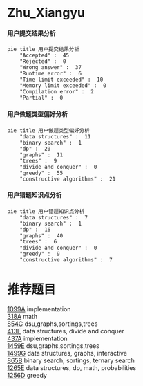 # Zhu_Xiangyu

<!-- tabs:start -->



#### **用户提交结果分析**

```mermaid
pie title 用户提交结果分析
    "Accepted" :  45
    "Rejected" :  0
    "Wrong answer" :  37
    "Runtime error" :  6
    "Time limit exceeded" :  10
    "Memory limit exceeded" :  0
    "Compilation error" :  2
    "Partial" :  0
```

#### **用户做题类型偏好分析**

```mermaid
pie title 用户做题类型偏好分析
    "data structures" :  11
    "binary search" :  1
    "dp" :  20
    "graphs" :  11
    "trees" :  9
    "divide and conquer" :  0
    "greedy" :  55
    "constructive algorithms" :  21
```
#### **用户错题知识点分析**

```mermaid
pie title 用户错题知识点分析
    "data structures" :  7
    "binary search" :  1
    "dp" :  16
    "graphs" :  40
    "trees" :  6
    "divide and conquer" :  0
    "greedy" :  9
    "constructive algorithms" :  7
```



<!-- tabs:end -->
# 推荐题目
[1099A](https://codeforces.com/contest/1099/problem/A)		implementation		  
[318A](https://codeforces.com/contest/318/problem/A)		math		  
[854C](https://codeforces.com/contest/854/problem/C)		dsu,graphs,sortings,trees		  
[413E](https://codeforces.com/contest/413/problem/E)		data structures,
                        divide and conquer		  
[437A](https://codeforces.com/contest/437/problem/A)		implementation		  
[1459E](https://codeforces.com/contest/1459/problem/E)		dsu,graphs,sortings,trees		  
[1499G](https://codeforces.com/contest/1499/problem/G)		data structures,
                        graphs,
                        interactive		  
[865B](https://codeforces.com/contest/865/problem/B)		binary search,
                        sortings,
                        ternary search		  
[1265E](https://codeforces.com/contest/1265/problem/E)		data structures,
                        dp,
                        math,
                        probabilities		  
[1256D](https://codeforces.com/contest/1256/problem/D)		greedy		  
